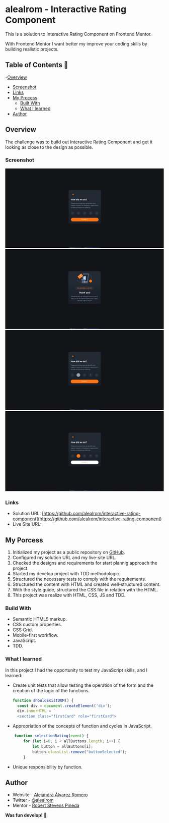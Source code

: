 # alealrom - Interactive Rating Component

This is a solution to Interactive Rating Component on Frontend Mentor.

With Frontend Mentor I want better my improve your coding skills by building realistic projects.

## Table of Contents 👋

-[Overview](#overview)

- [Screenshot](#screenshot)
- [Links](#links)
- [My Process](#my-process)
  - [Built With](#built-with)
  - [What I learned](#what-i-learned)
- [Author](#author)

## Overview

The challenge was to build out Interactive Rating Component and get it looking as close to the design as possible.

### Screenshot

![](/design/solution_alealrom_desktop.jpg)
![](/design/solution_alealrom_desktop_1.jpg)
![](/design/solution_alealrom_desktop_active.jpg)
![](/design/solution_alealrom_desktop_active_1.jpg)

### Links

- Solution URL: [https://github.com/alealrom/interactive-rating-component](https://github.com/alealrom/interactive-rating-component)
- Live Site URL: []()

## My Porcess

1. Initialized my project as a public repository on [GitHub](https://github.com/).
2. Configured my solution URL and my live-site URL.
3. Checked the designs and requirements for start plannig approach the project.
4. Started my develop project with TDD methodologic.
5. Structured the necessary tests to comply with the requirements.
6. Structured the content with HTML and created well-structured content.
7. With the style.guide, structured the CSS file in relation with the HTML.
8. This project was realize with HTML, CSS, JS and TDD.

### Build With

- Semantic HTML5 markup.
- CSS custom properties.
- CSS Grid.
- Mobile-first workflow.
- JavaScript.
- TDD.

### What I learned

In this project I had the opportunity to test my JavaScript skills, and I learned:

- Create unit tests that allow testing the operation of the form and the creation of the logic of the functions.

  ```js
  function shouldExistDOM() {
    const div = document.createElement('div');
    div.innerHTML = `
    <section class="firstCard" role="firstCard">
  ```

- Appropriation of the concepts of function and cycles in JavaScript.

```js
    function selectionRating(event) {
        for (let i=0; i < allButtons.length; i++) {
            let button = allButtons[i];
            button.classList.remove("buttonSelected");
        }
```

- Unique responsibility by function.

## Author

- Website - [Alejandra Álvarez Romero](https://alealrom.co/)
- Twitter - [@alealrom](https://www.twitter.com/alealrom)
- Mentor - [Robert Stevens Pineda](https://stevenscol.co/)

**Was fun develop!** 🚀
